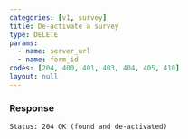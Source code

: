```yaml
---
categories: [v1, survey]
title: De-activate a survey
type: DELETE
params: 
  - name: server_url 
  - name: form_id
codes: [204, 400, 401, 403, 404, 405, 410]
layout: null
---
```


### Response


```Status: 204 OK (found and de-activated)```
```[EMPTY]
```
